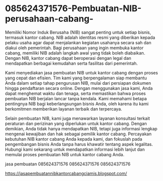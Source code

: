 # 085624371576-Pembuatan-NIB-perusahaan-cabang-
Memiliki Nomor Induk Berusaha (NIB) sangat penting untuk setiap bisnis, termasuk kantor cabang. NIB adalah identitas resmi yang diberikan kepada pelaku usaha agar dapat menjalankan kegiatan usahanya secara sah dan diakui oleh pemerintah. Bagi perusahaan yang ingin membuka kantor cabang, memiliki NIB adalah langkah awal yang tidak boleh diabaikan. Dengan NIB, kantor cabang dapat beroperasi dengan legal dan mendapatkan berbagai kemudahan serta fasilitas dari pemerintah.

Kami menyediakan jasa pembuatan NIB untuk kantor cabang dengan proses yang cepat dan efisien. Tim kami yang berpengalaman siap membantu Anda dalam setiap tahap pengurusan NIB, mulai dari persiapan dokumen hingga pendaftaran secara online. Dengan menggunakan jasa kami, Anda dapat menghemat waktu dan tenaga, serta memastikan bahwa proses pembuatan NIB berjalan lancar tanpa kendala. Kami memahami betapa pentingnya NIB bagi keberlangsungan bisnis Anda, oleh karena itu kami berkomitmen memberikan layanan terbaik dan terpercaya.

Selain pembuatan NIB, kami juga menawarkan layanan konsultasi terkait peraturan dan perizinan yang diperlukan untuk kantor cabang. Dengan demikian, Anda tidak hanya mendapatkan NIB, tetapi juga informasi lengkap mengenai kewajiban dan hak sebagai pemilik kantor cabang. Percayakan kebutuhan NIB kantor cabang Anda kepada kami, dan fokuslah pada pengembangan bisnis Anda tanpa harus khawatir tentang aspek legalitas. Hubungi kami sekarang untuk mendapatkan informasi lebih lanjut dan memulai proses pembuatan NIB untuk kantor cabang Anda.


jasa pembuatan
085624371576
085624371576
085624371576

https://jasapembuatannibkantorcabangciamis.blogspot.com/
